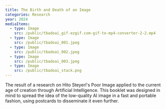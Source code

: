```yaml
---
title: The Birth and Death of an Image
categories: Research
year: 2024
mediaItems:
  - type: Image
    src: /public/tbadoai_gif-ezgif.com-gif-to-mp4-converter-2-2.mp4
  - type: Image
    src: /public/tbadoai_001.jpeg
  - type: Image
    src: /public/tbadoai_002.jpeg
  - type: Image
    src: /public/tbadoai_003.jpeg
  - type: Image
    src: /public/tbadoai_stack.png
---
```

The result of a research on Hito Steyerl's Poor Image applied to the current age of creation through Artificial Intelligence. This booklet was designed in mind to spread the idea of the low-quality AI image in a fast and portable fashion, using postcards to disseminate it even further.